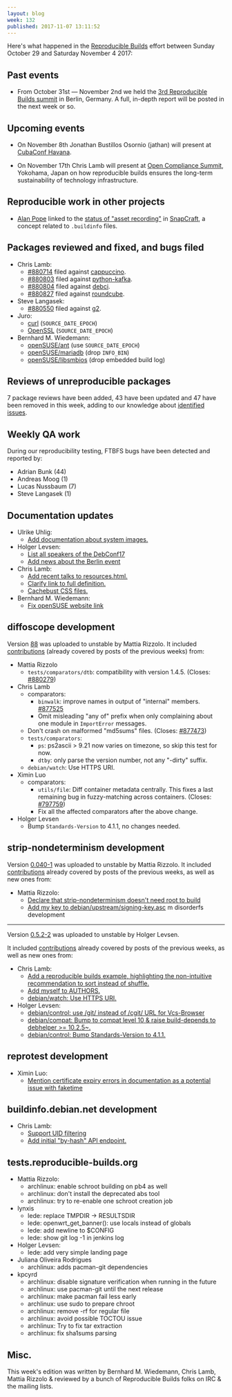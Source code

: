 ```yaml
---
layout: blog
week: 132
published: 2017-11-07 13:11:52
---
```


Here's what happened in the [Reproducible Builds](https://reproducible-builds.org) effort between Sunday October 29 and Saturday November 4 2017:

Past events
-----------

- From October 31st &mdash; November 2nd we held the [3rd Reproducible Builds summit](https://reproducible-builds.org/events/berlin2017/) in Berlin, Germany. A full, in-depth report will be posted in the next week or so.

Upcoming events
---------------

- On November 8th Jonathan Bustillos Osornio (jathan) will present at [CubaConf Havana](http://www.cubaconf.org/).

- On November 17th Chris Lamb will present at [Open Compliance Summit](http://events.linuxfoundation.org/events/open-compliance-summit/), Yokohama, Japan on how reproducible builds ensures the long-term sustainability of technology infrastructure.


Reproducible work in other projects
-----------------------------------

 * [Alan Pope](https://twitter.com/popey) linked to the [status of "asset recording"](https://forum.snapcraft.io/t/asset-recording-for-a-built-snap/317/27) in [SnapCraft](https://snapcraft.io/), a concept related to `.buildinfo` files.


Packages reviewed and fixed, and bugs filed
-------------------------------------------

* Chris Lamb:
    * [#880714](https://bugs.debian.org/880714) filed against [cappuccino](https://tracker.debian.org/pkg/cappuccino).
    * [#880803](https://bugs.debian.org/880803) filed against [python-kafka](https://tracker.debian.org/pkg/python-kafka).
    * [#880804](https://bugs.debian.org/880804) filed against [debci](https://tracker.debian.org/pkg/debci).
    * [#880827](https://bugs.debian.org/880827) filed against [roundcube](https://tracker.debian.org/pkg/roundcube).
* Steve Langasek:
    * [#880550](https://bugs.debian.org/880550) filed against [g2](https://tracker.debian.org/pkg/g2).
* Juro:
  * [curl](https://github.com/curl/curl/pull/2026) (`SOURCE_DATE_EPOCH`)
  * [OpenSSL](https://github.com/openssl/openssl/pull/4639) (`SOURCE_DATE_EPOCH`)
* Bernhard M. Wiedemann:
  * [openSUSE/ant](https://build.opensuse.org/request/show/536291) (use `SOURCE_DATE_EPOCH`)
  * [openSUSE/mariadb](https://build.opensuse.org/request/show/536714) (drop `INFO_BIN`)
  * [openSUSE/libsmbios](https://build.opensuse.org/request/show/538561) (drop embedded build log)


Reviews of unreproducible packages
----------------------------------

7 package reviews have been added, 43 have been updated and 47 have been removed in this week,
adding to our knowledge about [identified issues](https://tests.reproducible-builds.org/debian/index_issues.html).


Weekly QA work
--------------

During our reproducibility testing, FTBFS bugs have been detected and reported by:

 - Adrian Bunk (44)
 - Andreas Moog (1)
 - Lucas Nussbaum (7)
 - Steve Langasek (1)

Documentation updates
---------------------

- Ulrike Uhlig:
    - [Add documentation about system images.](https://anonscm.debian.org/git/reproducible/reproducible-website.git/commit/?id=aa7f5d8)
- Holger Levsen:
    - [List all speakers of the DebConf17](https://anonscm.debian.org/git/reproducible/reproducible-website.git/commit/?id=41c790b)
    - [Add news about the Berlin event](https://anonscm.debian.org/git/reproducible/reproducible-website.git/commit/?id=f377966)
- Chris Lamb:
    - [Add recent talks to resources.html.](https://anonscm.debian.org/git/reproducible/reproducible-website.git/commit/?id=5b92ba9)
    - [Clarify link to full definition.](https://anonscm.debian.org/git/reproducible/reproducible-website.git/commit/?id=cc5529c)
    - [Cachebust CSS files.](https://anonscm.debian.org/git/reproducible/reproducible-website.git/commit/?id=e1c13b9)
- Bernhard M. Wiedemann:
    - [Fix openSUSE website link](https://anonscm.debian.org/git/reproducible/reproducible-website.git/commit/?id=4932426)


diffoscope development
----------------------

Version [88](https://tracker.debian.org/news/883817) was uploaded to unstable by Mattia Rizzolo.
It included [contributions](https://anonscm.debian.org/git/reproducible/diffoscope.git/log/?h=88)
(already covered by posts of the previous weeks) from:

* Mattia Rizzolo
   * `tests/comparators/dtb`: compatibility with version 1.4.5. (Closes: [#880279](https://bugs.debian.org/880279))
* Chris Lamb
   * comparators:
     * `binwalk`: improve names in output of "internal" members. [#877525](https://bugs.debian.org/877525)
     * Omit misleading "any of" prefix when only complaining about one module in `ImportError` messages.
   * Don't crash on malformed "md5sums" files. (Closes: [#877473](https://bugs.debian.org/877473))
   * `tests/comparators`:
     * `ps`: ps2ascii > 9.21 now varies on timezone, so skip this test for now.
     * `dtby`: only parse the version number, not any "-dirty" suffix.
   * `debian/watch`: Use HTTPS URI.
* Ximin Luo
   * comparators:
     * `utils/file`: Diff container metadata centrally. This fixes a last remaining bug in fuzzy-matching across containers. (Closes: [#797759](https://bugs.debian.org/797759))
     * Fix all the affected comparators after the above change.
* Holger Levsen
   * Bump `Standards-Version` to 4.1.1, no changes needed.


strip-nondeterminism development
--------------------------------

Version [0.040-1](https://tracker.debian.org/news/882433) was uploaded to unstable by Mattia Rizzolo.
It included [contributions](https://anonscm.debian.org/git/reproducible/strip-nondeterminism.git/log/?h=debian/0.040-1)
already covered by posts of the previous weeks, as well as new ones from:

- Mattia Rizzolo:
    - [Declare that strip-nondeterminism doesn't need root to build](https://anonscm.debian.org/git/reproducible/strip-nondeterminism.git/commit/?id=99de0a9)
    - [Add my key to debian/upstream/signing-key.asc](https://anonscm.debian.org/git/reproducible/strip-nondeterminism.git/commit/?id=0811b2d)
m
disorderfs development
----------------------

Version [0.5.2-2](https://tracker.debian.org/news/882666) was uploaded to unstable by Holger Levsen.

It included [contributions](https://anonscm.debian.org/git/reproducible/disorderfs.git/log/?h=debian/0.5.2-2)
already covered by posts of the previous weeks, as well as new ones from:

- Chris Lamb:
    - [Add a reproducible builds example, highlighting the non-intuitive recommendation to sort instead of shuffle.](https://anonscm.debian.org/git/reproducible/disorderfs.git/commit/?id=e0f2944)
    - [Add myself to AUTHORS.](https://anonscm.debian.org/git/reproducible/disorderfs.git/commit/?id=2c83a54)
    - [debian/watch: Use HTTPS URI.](https://anonscm.debian.org/git/reproducible/disorderfs.git/commit/?id=94c928d)
- Holger Levsen:
    - [debian/control: use /git/ instead of /cgit/ URL for Vcs-Browser](https://anonscm.debian.org/git/reproducible/disorderfs.git/commit/?id=38f3590)
    - [debian/compat: Bump to compat level 10 & raise build-depends to debhelper >= 10.2.5~.](https://anonscm.debian.org/git/reproducible/disorderfs.git/commit/?id=09ae3ee)
    - [debian/control: Bump Standards-Version to 4.1.1.](https://anonscm.debian.org/git/reproducible/disorderfs.git/commit/?id=2303465)


reprotest development
---------------------

- Ximin Luo:
    - [Mention certificate expiry errors in documentation as a potential issue with faketime](https://anonscm.debian.org/git/reproducible/reprotest.git/commit/?id=94e158c)


buildinfo.debian.net development
--------------------------------

- Chris Lamb:
    - [Support UID filtering](https://anonscm.debian.org/git/reproducible/buildinfo.debian.net.git/commit/?id=81c116b)
    - [Add initial "by-hash" API endpoint.](https://anonscm.debian.org/git/reproducible/buildinfo.debian.net.git/commit/?id=5d69f38)

tests.reproducible-builds.org
-----------------------------

* Mattia Rizzolo:
  * archlinux: enable schroot building on pb4 as well
  * archlinux: don't install the deprecated abs tool
  * archlinux: try to re-enable one schroot creation job
* lynxis
  * lede: replace TMPDIR -> RESULTSDIR
  * lede: openwrt_get_banner(): use locals instead of globals
  * lede: add newline to $CONFIG
  * lede: show git log -1 in jenkins log
* Holger Levsen:
  + lede: add very simple landing page
* Juliana Oliveira Rodrigues
  + archlinux: adds pacman-git dependencies
* kpcyrd
  * archlinux: disable signature verification when running in the future
  * archlinux: use pacman-git until the next release
  * archlinux: make pacman fail less early
  * archlinux: use sudo to prepare chroot
  * archlinux: remove -rf for regular file
  * archlinux: avoid possible TOCTOU issue
  * archlinux: Try to fix tar extraction
  * archlinux: fix sha1sums parsing

Misc.
-----

This week's edition was written by Bernhard M. Wiedemann, Chris Lamb, Mattia Rizzolo & reviewed by a bunch of Reproducible Builds folks on IRC & the mailing lists.
